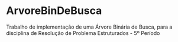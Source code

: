 # ArvoreBinDeBusca
Trabalho de implementação de uma Árvore Binária de Busca, para a disciplina de Resolução de Problema Estruturados - 5º Período
